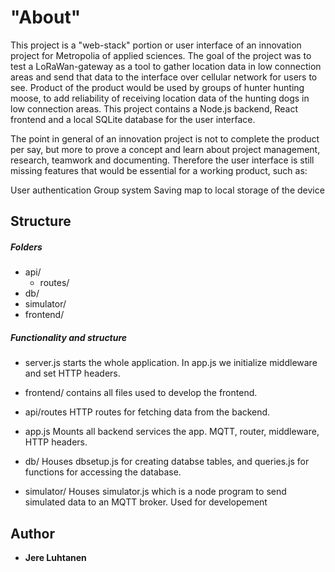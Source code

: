 # "About"
This project is a "web-stack" portion or user interface of an innovation project for Metropolia of applied sciences.
The goal of the project was to test a LoRaWan-gateway as a tool to gather location data in low connection areas and send that data to the interface over cellular network for users to see. Product of the product would be used by groups of hunter hunting moose, to add reliability of receiving location data of the hunting dogs in low connection areas. This project contains a Node.js backend, React frontend and a local SQLite database for the user interface. 

The point in general of an innovation project is not to complete the product per say, but more to prove a concept and learn about project management, research, teamwork and documenting. Therefore the user interface is still missing features that would be essential for a working product, such as:

User authentication
Group system
Saving map to local storage of the device



## Structure

##### Folders

- api/
    - routes/
- db/
- simulator/
- frontend/

##### Functionality and structure

- server.js starts the whole application. In app.js we initialize middleware and set HTTP headers. 

- frontend/ contains all files used to develop the frontend.

- api/routes
HTTP routes for fetching data from the backend.

- app.js
Mounts all backend services the app. MQTT, router, middleware, HTTP headers.

- db/
Houses dbsetup.js for creating databse tables, and queries.js for functions for accessing the database. 

- simulator/
Houses simulator.js which is a node program to send simulated data to an MQTT broker. Used for developement



## Author

* **Jere Luhtanen**
